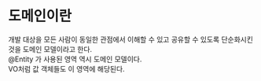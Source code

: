 # 도메인이란
개발 대상을 모든 사람이 동일한 관점에서 이해할 수 있고 공유할 수 있도록 단순화시킨 것을 도메인 모델이라고 한다.  
@Entity 가 사용된 영역 역시 도메인 모델이다.  
VO처럼 값 객체들도 이 영역에 해당된다.